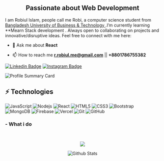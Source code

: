 

<h2 align="center">Passionate about Web Development</h3>


I am Robiul Islam, people call me Robi, a computer science student from [Bangladesh University of Business & Technology ](https://www.bubt.edu.bd/).I’m currently learning **Mearn Stack development . Always open to collaborating on projects and innovative/disruptive ideas. Feel free to connect with me here:

- 💬 Ask me about **React**

- 📫 How to reach me **r.robiul.me@gmail.com** || **+8801786755382**

[![Linkedin Badge](https://img.shields.io/badge/-robiulislam007-blue?style=flat-square&logo=Linkedin&logoColor=white&link=https://www.linkedin.com/in/robiulislam007/)](https://www.linkedin.com/in/robiulislam007)
[![Instagram Badge](https://img.shields.io/badge/-robiul.islam__-purple?style=flat-square&logo=instagram&logoColor=white&link=https://instagram.com/robiul.islam__/)](https://www.instagram.com/robiul.islam__)



![Profile Summary Card](https://github-profile-summary-cards.vercel.app/api/cards/profile-details?username=Robiul178&theme=dark)


## ⚡ Technologies

![JavaScript](https://img.shields.io/badge/-JavaScript-black?style=flat-square&logo=javascript)
![Nodejs](https://img.shields.io/badge/-Nodejs-black?style=flat-square&logo=Node.js)
![React](https://img.shields.io/badge/-React-black?style=flat-square&logo=react)
![HTML5](https://img.shields.io/badge/-HTML5-E34F26?style=flat-square&logo=html5&logoColor=white)
![CSS3](https://img.shields.io/badge/-CSS3-1572B6?style=flat-square&logo=css3)
![Bootstrap](https://img.shields.io/badge/-Bootstrap-563D7C?style=flat-square&logo=bootstrap)
![MongoDB](https://img.shields.io/badge/-MongoDB-black?style=flat-square&logo=mongodb)
![Firebase](https://img.shields.io/badge/-Firebase-black?style=flat-square&logo=firebase)
![Vercel](https://img.shields.io/badge/-Vercel-430098?style=flat-square&logo=vercel)
![Git](https://img.shields.io/badge/-Git-black?style=flat-square&logo=git)
![GitHub](https://img.shields.io/badge/-GitHub-181717?style=flat-square&logo=github)



### - What i do


<br />

<p align="center">
   <img src="https://media.giphy.com/media/f9XgHHnPnDjOF1hWpl/giphy.gif" />
   </p>
   
   
<p align="center">
        <img src="https://raw.githubusercontent.com/mayhemantt/mayhemantt/Update/svg/Bottom.svg" alt="Github Stats" />
</p>

